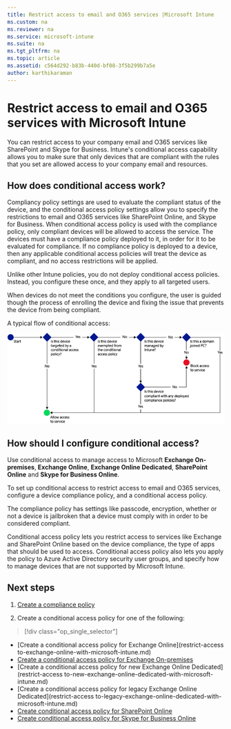 ```yaml
---
title: Restrict access to email and O365 services |Microsoft Intune
ms.custom: na
ms.reviewer: na
ms.service: microsoft-intune
ms.suite: na
ms.tgt_pltfrm: na
ms.topic: article
ms.assetid: c564d292-b83b-440d-bf08-3f5b299b7a5e
author: karthikaraman
---
```

# Restrict access to email and O365 services with Microsoft Intune
You can restrict access to your company email and O365 services like SharePoint and Skype for Business. Intune's conditional access capability allows you to make sure that only devices that are compliant with the rules that you set are allowed access to your company email and resources.
## How does conditional access work?
Compliancy policy settings are used to evaluate the compliant status of the device, and the conditional access policy settings allow you to specify the restrictions to email and O365 services like SharePoint Online, and Skype for Business. When conditional access policy is used with the compliance policy, only compliant devices will be allowed to access the service. The devices must have a compliance policy deployed to it, in order for it to be evaluated for compliance.
If no compliance policy is deployed to a device, then any applicable conditional access policies will treat the device as compliant, and no access restrictions will be applied.

Unlike other Intune policies, you do not deploy conditional access policies. Instead, you configure these once, and they apply to all targeted users.


When devices do not meet the conditions you configure, the user is guided though the process of enrolling the device and fixing the issue that prevents the device from being compliant.

A typical flow of conditional access:

![](./media/ConditionalAccess4.png)

## How should I configure conditional access?
Use conditional access to manage access to Microsoft **Exchange On-premises**, **Exchange Online**, **Exchange Online Dedicated**,  **SharePoint Online** and **Skype for Business Online**.

To set up conditional access to restrict access to email and O365 services, configure a device compliance policy, and a conditional access policy.

The compliance policy has settings like passcode, encryption, whether or not a device is jailbroken that a device must comply with in order to be considered compliant.  

Conditional access policy lets you restrict access to services like Exchange and SharePoint Online based on the device compliance, the type of apps that should be used to access. Conditional access policy also lets you apply the policy to Azure Active Directory security user groups, and specify how to manage devices that are not supported by Microsoft Intune.  


## Next steps
1.  [Create a compliance policy](create-a-device-compliance-policy-in-microsoft-intune.md)

2.  Create a conditional access policy for one of the following:
> [!div class="op_single_selector"]
  - [Create a conditional access policy for Exchange Online](restrict-access to-exchange-online-with-microsoft-intune.md)
  - [Create a conditional access policy for Exchange On-premises](restrict-access-to-exchange-onpremises-with-microsoft-intune.md)
  - [Create a conditional access policy for new Exchange Online Dedicated](restrict-access to-new-exchange-online-dedicated-with-microsoft-intune.md)
  - [Create a conditional access policy for legacy Exchange Online Dedicated](restrict-access to-legacy-exchange-online-dedicated-with-microsoft-intune.md)
  - [Create conditional access policy for SharePoint Online](restrict-access-to-sharepoint-online-with-microsoft-intune.md)
  - [Create conditional access policy for Skype for Business Online](restrict-access-to-skype-for-business-online-with-microsoft-intune.md)
